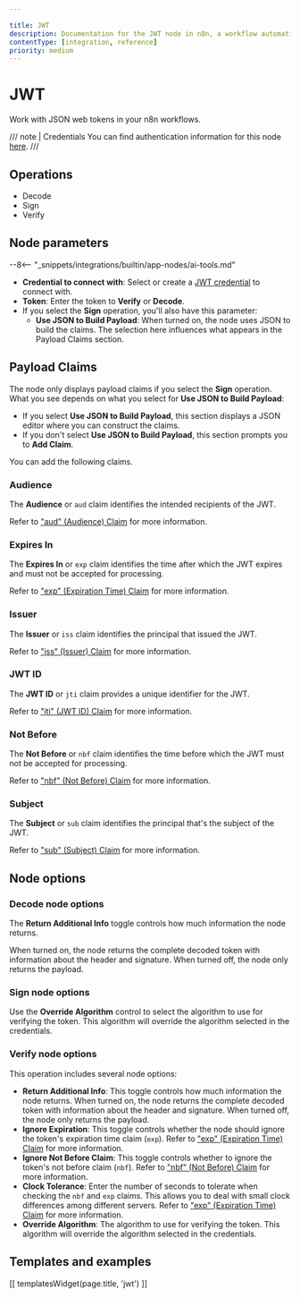 ```yaml
---

title: JWT
description: Documentation for the JWT node in n8n, a workflow automation platform. Includes guidance on usage, and links to examples.
contentType: [integration, reference]
priority: medium
---
```


# JWT

Work with JSON web tokens in your n8n workflows.

/// note | Credentials
You can find authentication information for this node [here](/integrations/builtin/credentials/jwt.md).
///

## Operations

* Decode
* Sign
* Verify

## Node parameters

--8<-- "_snippets/integrations/builtin/app-nodes/ai-tools.md"

* **Credential to connect with**: Select or create a [JWT credential](/integrations/builtin/credentials/jwt.md) to connect with.
* **Token**: Enter the token to **Verify** or **Decode**.
* If you select the **Sign** operation, you'll also have this parameter:
    * **Use JSON to Build Payload**: When turned on, the node uses JSON to build the claims. The selection here influences what appears in the Payload Claims section.

## Payload Claims

The node only displays payload claims if you select the **Sign** operation. What you see depends on what you select for **Use JSON to Build Payload**:

* If you select **Use JSON to Build Payload**, this section displays a JSON editor where you can construct the claims.
* If you don't select **Use JSON to Build Payload**, this section prompts you to **Add Claim**.

You can add the following claims.

### Audience

The **Audience** or `aud` claim identifies the intended recipients of the JWT.

Refer to ["aud" (Audience) Claim](https://datatracker.ietf.org/doc/html/rfc7519#section-4.1.3) for more information.

### Expires In

The **Expires In** or `exp` claim identifies the time after which the JWT expires and must not be accepted for processing.

Refer to ["exp" (Expiration Time) Claim](https://datatracker.ietf.org/doc/html/rfc7519#section-4.1.4) for more information.

### Issuer

The **Issuer** or `iss` claim identifies the principal that issued the JWT.

Refer to ["iss" (Issuer) Claim](https://datatracker.ietf.org/doc/html/rfc7519#section-4.1.1) for more information.

### JWT ID

The **JWT ID** or `jti` claim provides a unique identifier for the JWT.

Refer to ["jti" (JWT ID) Claim](https://datatracker.ietf.org/doc/html/rfc7519#section-4.1.7) for more information.

### Not Before

The **Not Before** or `nbf` claim identifies the time before which the JWT must not be accepted for processing.

Refer to ["nbf" (Not Before) Claim](https://datatracker.ietf.org/doc/html/rfc7519#section-4.1.5) for more information.

### Subject

The **Subject** or `sub` claim identifies the principal that's the subject of the JWT.

Refer to ["sub" (Subject) Claim](https://datatracker.ietf.org/doc/html/rfc7519#section-4.1.2) for more information.

## Node options

### Decode node options

The **Return Additional Info** toggle controls how much information the node returns.

When turned on, the node returns the complete decoded token with information about the header and signature. When turned off, the node only returns the payload.

### Sign node options

Use the **Override Algorithm** control to select the algorithm to use for verifying the token. This algorithm will override the algorithm selected in the credentials.

### Verify node options

This operation includes several node options:

* **Return Additional Info**: This toggle controls how much information the node returns. When turned on, the node returns the complete decoded token with information about the header and signature. When turned off, the node only returns the payload.
* **Ignore Expiration**: This toggle controls whether the node should ignore the token's expiration time claim (`exp`). Refer to ["exp" (Expiration Time) Claim](https://datatracker.ietf.org/doc/html/rfc7519#section-4.1.4) for more information.
* **Ignore Not Before Claim**: This toggle controls whether to ignore the token's not before claim (`nbf`). Refer to ["nbf" (Not Before) Claim](https://datatracker.ietf.org/doc/html/rfc7519#section-4.1.5) for more information.
* **Clock Tolerance**: Enter the number of seconds to tolerate when checking the `nbf` and `exp` claims. This allows you to deal with small clock differences among different servers. Refer to ["exp" (Expiration Time) Claim](https://datatracker.ietf.org/doc/html/rfc7519#section-4.1.4) for more information.
* **Override Algorithm**: The algorithm to use for verifying the token. This algorithm will override the algorithm selected in the credentials.

## Templates and examples

<!-- see https://www.notion.so/n8n/Pull-in-templates-for-the-integrations-pages-37c716837b804d30a33b47475f6e3780 -->
[[ templatesWidget(page.title, 'jwt') ]]
